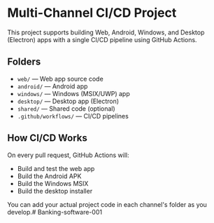 # Multi-Channel CI/CD Project

This project supports building Web, Android, Windows, and Desktop (Electron) apps with a single CI/CD pipeline using GitHub Actions.

## Folders

- `web/` — Web app source code
- `android/` — Android app
- `windows/` — Windows (MSIX/UWP) app
- `desktop/` — Desktop app (Electron)
- `shared/` — Shared code (optional)
- `.github/workflows/` — CI/CD pipelines

## How CI/CD Works

On every pull request, GitHub Actions will:
- Build and test the web app
- Build the Android APK
- Build the Windows MSIX
- Build the desktop installer

You can add your actual project code in each channel's folder as you develop.# Banking-software-001
